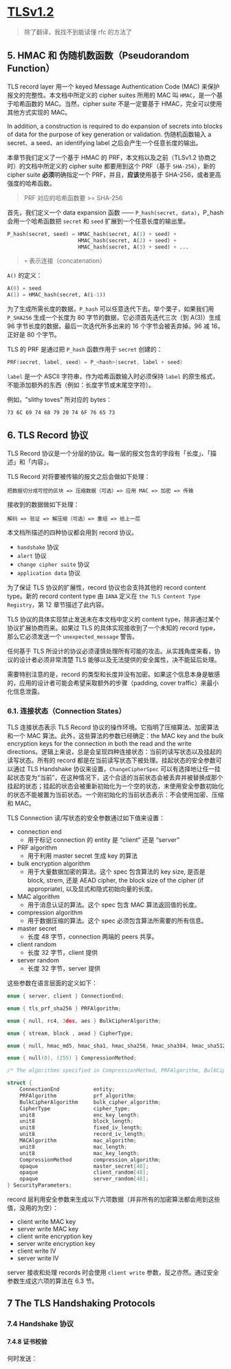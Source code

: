 # [TLSv1.2](https://tools.ietf.org/html/rfc5246)

> 除了翻译，我找不到能读懂 rfc 的方法了

## 5. HMAC 和 伪随机数函数（Pseudorandom Function）

TLS record layer 用一个 keyed Message Authentication Code (MAC) 来保护报文的完整性。本文档中所定义的 cipher suites 所用的 MAC 叫 `HMAC`，是一个基于哈希函数的 MAC。当然，cipher suite 不是一定要基于 HMAC，完全可以使用其他方式实现的 MAC。

In addition, a construction is required to do expansion of secrets into blocks of data for the purpose of key generation or validation. 伪随机函数输入 a secret、a seed、an identifying label 之后会产生一个任意长度的输出。

本章节我们定义了一个基于 HMAC 的 PRF，本文档以及之前（TLSv1.2 协商之时）的文档中所定义的 cipher suite 都要用到这个 PRF（基于 `SHA-256`），新的 cipher suite **必须**明确指定一个 PRF，并且，**应该**使用基于 SHA-256，或者更高强度的哈希函数。

> PRF 对应的哈希函数要 >= SHA-256

首先，我们定义一个 data expansion 函数 —— `P_hash(secret, data)`，P_hash 会用一个哈希函数把 `secret` 和 `seed` 扩展到一个任意长度的输出里。

```python
P_hash(secret, seed) = HMAC_hash(secret, A(1) + seed) + 
                       HMAC_hash(secret, A(2) + seed) + 
                       HMAC_hash(secret, A(3) + seed) + ...
```

> `+` 表示连接（concatenation）

`A()` 的定义：

```python
A(0) = seed
A(1) = HMAC_hash(secret, A(i-1))
```

为了生成所需长度的数据，`P_hash` 可以任意迭代下去。举个栗子，如果我们用 `P_SHA256` 生成一个长度为 80 字节的数据，它必须首先迭代三次（到 A(3)）生成 96 字节长度的数据，最后一次迭代所多出来的 16 个字节会被丢弃掉。96 减 16，正好是 80 个字节。

TLS 的 PRF 是通过把 `P_hash` 函数作用于 `secret` 创建的：

```c
PRF(secret, label, seed) = P_<hash>(secret, label + seed)
```

`label` 是一个 ASCII 字符串，作为哈希函数输入时必须保持 `label` 的原生格式，不能添加额外的东西（例如：长度字节或末尾空字符）。

例如，"slithy toves" 所对应的 bytes：

```
73 6C 69 74 68 79 20 74 6F 76 65 73
```

## 6. TLS Record 协议

TLS Record 协议是一个分层的协议。每一层的报文包含的字段有「长度」、「描述」和「内容」。

TLS Record 对将要被传输的报文之后会做如下处理：


    把数据切分成可控的区块 => 压缩数据（可选）=> 应用 MAC => 加密 => 传输

接收到的数据做如下处理：
    
    解码 => 验证 => 解压缩（可选）=> 重组 => 给上一层

本文档所描述的四种协议都会用到 record 协议。

* `handshake` 协议
* `alert` 协议
* `change cipher suite` 协议
* `application data` 协议

为了保证 TLS 协议的扩展性，record 协议也会支持其他的 record content type。新的 record content type 由 `IANA` 定义在 `the TLS Content Type Registry`，第 12 章节描述了此内容。

TLS 协议的具体实现禁止发送未在本文档中定义的 content type，除非通过某个协议扩展协商而来。如果过 TLS 的具体实现接收到了一个未知的 record type，那么它必须发送一个 `unexpected_message` 警告。

任何基于 TLS 所设计的协议必须谨慎处理所有可能的攻击。从实践角度来看，协议的设计者必须非常清楚 TLS 能够以及无法提供的安全属性，决不能延后处理。

需要特别注意的是，record 的类型和长度并没有加密。如果这个信息本身是敏感的，应用的设计者可能会希望采取额外的步骤（padding, cover traffic）来最小化信息泄露。

### 6.1. 连接状态（Connection States）

TLS 连接状态表示 TLS Record 协议的操作环境。它指明了压缩算法、加密算法和一个 MAC 算法。此外，这些算法的参数已经确定：the MAC key and the bulk encryption keys for the connection in both the read and the write directions。逻辑上来说，总是会呈现四种连接状态：当前的读写状态以及挂起的读写状态。所有的 record 都是在当前读写状态下被处理。挂起状态的安全参数可以通过 TLS
Handshake 协议来设置，`ChangeCipherSpec` 可以有选择地让任一挂起状态变为“当前”，在这种情况下，这个合适的当前状态会被丢弃并被替换成那个挂起的状态；挂起的状态会被重新初始化为一个空的状态，未使用安全参数初始化的状态不能被置为当前状态。一个刚初始化的当前状态表示：不会使用加密、压缩和 MAC。

TLS Connection 读/写状态的安全参数通过如下值来设置：

* connection end
  * 用于标记 connection 的 entity 是 “client” 还是 “server”
* PRF algorithm
  * 用于利用 master secret 生成 key 的算法
* bulk encryption algorithm
  * 用于大量数据加密的算法。这个 spec 包含算法的 key size, 是否是 block, strem, 还是 AEAD cipher, the block size of the cipher (if appropriate), 以及显式和隐式初始向量的长度。
* MAC algorithm
  * 用于消息认证的算法。这个 spec 包含 MAC 算法返回值的长度。
* compression algorithm
  * 用于数据压缩的算法。这个 spec 必须包含算法所需要的所有信息。
* master secret
  * 长度 48 字节，connection 两端的 peers 共享。
* client random
  * 长度 32 字节，client 提供
* server random
  * 长度 32 字节，server 提供

这些参数在语言层面的定义如下：

```c
enum { server, client } ConnectionEnd;

enum { tls_prf_sha256 } PRFAlgorithm;

enum { null, rc4, 3des, aes } BulkCipherAlgorithm;

enum { stream, block , aead } CipherType;

enum { null, hmac_md5, hmac_sha1, hmac_sha256, hmac_sha384, hmac_sha512 } MACAlgorithms;

enum { null(0), (255) } CompressionMethod;

/* The algorithms specified in CompressionMethod, PRFAlgorithm, BulkCipherAlgorithm, and MACAlgorithm may be added to. */

struct {
    ConnectionEnd           entity;
    PRFAlgorithm            prf_algorithm;
    BulkCipherAlgorithm     bulk_cipher_algorithm;
    CipherType              cipher_type;
    unit8                   enc_key_length; 
    unit8                   block_length; 
    unit8                   fixed_iv_length; 
    unit8                   record_iv_length; 
    MACAlgorithm            mac_algorithm;
    unit8                   mac_length;
    unit8                   mac_key_length;
    CompressionMethod       compression_algorithm;
    opaque                  master_secret[48];
    opaque                  client_random[48];
    opaque                  server_random[48];
} SecurityParameters;
``` 

record 层利用安全参数来生成以下六项数据（并非所有的加密算法都会用到这些值，没用的为空）：

* client write MAC key
* server write MAC key
* client write encryption key
* server write encryption key
* client write IV
* server write IV

server 接收和处理 records 时会使用 `client write` 参数，反之亦然。通过安全参数生成这六项的算法在 6.3 节。

## 7 The TLS Handshaking Protocols

### 7.4 Handshake 协议

#### 7.4.8 证书校验

何时发送：

    
